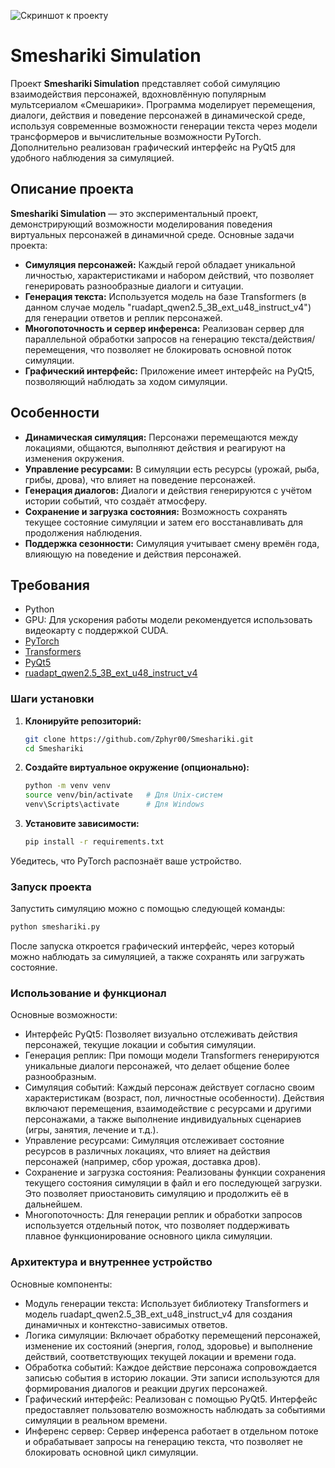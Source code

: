 ![Скриншот к проекту](https://github.com/Zphyr00/Smeshariki/raw/master/image/image_2025-03-06_12-19-26.png)

# Smeshariki Simulation

Проект **Smeshariki Simulation** представляет собой симуляцию взаимодействия персонажей, вдохновлённую популярным мультсериалом «Смешарики». Программа моделирует перемещения, диалоги, действия и поведение персонажей в динамической среде, используя современные возможности генерации текста через модели трансформеров и вычислительные возможности PyTorch. Дополнительно реализован графический интерфейс на PyQt5 для удобного наблюдения за симуляцией.

## Описание проекта

**Smeshariki Simulation** — это экспериментальный проект, демонстрирующий возможности моделирования поведения виртуальных персонажей в динамичной среде. Основные задачи проекта:
- **Симуляция персонажей:** Каждый герой обладает уникальной личностью, характеристиками и набором действий, что позволяет генерировать разнообразные диалоги и ситуации.
- **Генерация текста:** Используется модель на базе Transformers (в данном случае модель "ruadapt_qwen2.5_3B_ext_u48_instruct_v4") для генерации ответов и реплик персонажей.
- **Многопоточность и сервер инференса:** Реализован сервер для параллельной обработки запросов на генерацию текста/действия/перемещения, что позволяет не блокировать основной поток симуляции.
- **Графический интерфейс:** Приложение имеет интерфейс на PyQt5, позволяющий наблюдать за ходом симуляции.

## Особенности

- **Динамическая симуляция:** Персонажи перемещаются между локациями, общаются, выполняют действия и реагируют на изменения окружения.
- **Управление ресурсами:** В симуляции есть ресурсы (урожай, рыба, грибы, дрова), что влияет на поведение персонажей.
- **Генерация диалогов:** Диалоги и действия генерируются с учётом истории событий, что создаёт атмосферу.
- **Сохранение и загрузка состояния:** Возможность сохранять текущее состояние симуляции и затем его восстанавливать для продолжения наблюдения.
- **Поддержка сезонности:** Симуляция учитывает смену времён года, влияющую на поведение и действия персонажей.

## Требования

- Python
- GPU: Для ускорения работы модели рекомендуется использовать видеокарту с поддержкой CUDA.
- [PyTorch](https://pytorch.org/)
- [Transformers](https://huggingface.co/docs/transformers/)
- [PyQt5](https://pypi.org/project/PyQt5/)
- [ruadapt_qwen2.5_3B_ext_u48_instruct_v4](https://huggingface.co/RefalMachine/ruadapt_qwen2.5_3B_ext_u48_instruct_v4)

### Шаги установки

1. **Клонируйте репозиторий:**

   ```bash
   git clone https://github.com/Zphyr00/Smeshariki.git
   cd Smeshariki
   ```

2. **Создайте виртуальное окружение (опционально):**


   ```bash
   python -m venv venv
   source venv/bin/activate   # Для Unix-систем
   venv\Scripts\activate      # Для Windows
   ```

3. **Установите зависимости:**

   ```bash
   pip install -r requirements.txt
   ```

Убедитесь, что PyTorch распознаёт ваше устройство.

### Запуск проекта

Запустить симуляцию можно с помощью следующей команды:

   ```bash
   python smeshariki.py
   ```

После запуска откроется графический интерфейс, через который можно наблюдать за симуляцией, а также сохранять или загружать состояние.

### Использование и функционал
Основные возможности:

- Интерфейс PyQt5: Позволяет визуально отслеживать действия персонажей, текущие локации и события симуляции.
- Генерация реплик: При помощи модели Transformers генерируются уникальные диалоги персонажей, что делает общение более разнообразным.
- Симуляция событий: Каждый персонаж действует согласно своим характеристикам (возраст, пол, личностные особенности). Действия включают перемещения, взаимодействие с ресурсами и другими персонажами, а также выполнение индивидуальных сценариев (игры, занятия, лечение и т.д.).
- Управление ресурсами: Симуляция отслеживает состояние ресурсов в различных локациях, что влияет на действия персонажей (например, сбор урожая, доставка дров).
- Сохранение и загрузка состояния: Реализованы функции сохранения текущего состояния симуляции в файл и его последующей загрузки. Это позволяет приостановить симуляцию и продолжить её в дальнейшем.
- Многопоточность: Для генерации реплик и обработки запросов используется отдельный поток, что позволяет поддерживать плавное функционирование основного цикла симуляции.

### Архитектура и внутреннее устройство
Основные компоненты:
- Модуль генерации текста: Использует библиотеку Transformers и модель ruadapt_qwen2.5_3B_ext_u48_instruct_v4 для создания динамичных и контекстно-зависимых ответов.
- Логика симуляции: Включает обработку перемещений персонажей, изменение их состояний (энергия, голод, здоровье) и выполнение действий, соответствующих текущей локации и времени года.
- Обработка событий: Каждое действие персонажа сопровождается записью события в историю локации. Эти записи используются для формирования диалогов и реакции других персонажей.
- Графический интерфейс: Реализован с помощью PyQt5. Интерфейс предоставляет пользователю возможность наблюдать за событиями симуляции в реальном времени.
- Инференс сервер: Сервер инференса работает в отдельном потоке и обрабатывает запросы на генерацию текста, что позволяет не блокировать основной цикл симуляции.
